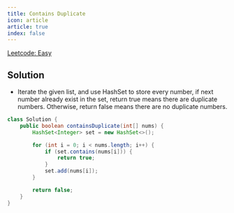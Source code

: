 ```yaml
---
title: Contains Duplicate
icon: article
article: true
index: false
---
```

[Leetcode: Easy](https://leetcode.com/problems/contains-duplicate/description/)

## Solution

- Iterate the given list, and use HashSet to store every number, if next number already exist in the set, return true means there are duplicate numbers. Otherwise, return false means there are no duplicate numbers.

```java
class Solution {
    public boolean containsDuplicate(int[] nums) {
        HashSet<Integer> set = new HashSet<>();

        for (int i = 0; i < nums.length; i++) {
            if (set.contains(nums[i])) {
                return true;
            }
            set.add(nums[i]);
        }

        return false;
    }
}
```
